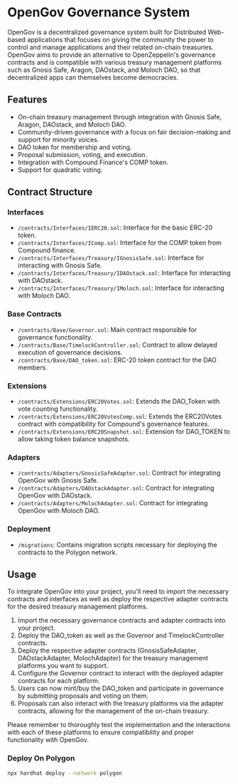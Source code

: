 # OpenGov Governance System

OpenGov is a decentralized governance system built for Distributed Web-based applications that focuses on giving the community the power to control and manage applications and their related on-chain treasuries. OpenGov aims to provide an alternative to OpenZeppelin's governance contracts and is compatible with various treasury management platforms such as Gnosis Safe, Aragon, DAOstack, and Moloch DAO, so that decentralized apps can themselves become democracies.

## Features

- On-chain treasury management through integration with Gnosis Safe, Aragon, DAOstack, and Moloch DAO.
- Community-driven governance with a focus on fair decision-making and support for minority voices.
- DAO token for membership and voting.
- Proposal submission, voting, and execution.
- Integration with Compound Finance's COMP token.
- Support for quadratic voting.

## Contract Structure

### Interfaces

- `/contracts/Interfaces/IERC20.sol`: Interface for the basic ERC-20 token.
- `/contracts/Interfaces/IComp.sol`: Interface for the COMP token from Compound finance.
- `/contracts/Interfaces/Treasury/IGnosisSafe.sol`: Interface for interacting with Gnosis Safe.
- `/contracts/Interfaces/Treasury/IDAOstack.sol`: Interface for interacting with DAOstack.
- `/contracts/Interfaces/Treasury/IMoloch.sol`: Interface for interacting with Moloch DAO.

### Base Contracts

- `/contracts/Base/Governor.sol`: Main contract responsible for governance functionality.
- `/contracts/Base/TimelockController.sol`: Contract to allow delayed execution of governance decisions.
- `/contracts/Base/DAO_token.sol`: ERC-20 token contract for the DAO members.

### Extensions

- `/contracts/Extensions/ERC20Votes.sol`: Extends the DAO_Token with vote counting functionality.
- `/contracts/Extensions/ERC20VotesComp.sol`: Extends the ERC20Votes contract with compatibility for Compound's governance features.
- `/contracts/Extensions/ERC20Snapshot.sol`: Extension for DAO_TOKEN to allow taking token balance snapshots.

### Adapters

- `/contracts/Adapters/GnosisSafeAdapter.sol`: Contract for integrating OpenGov with Gnosis Safe.
- `/contracts/Adapters/DAOstackAdapter.sol`: Contract for integrating OpenGov with DAOstack.
- `/contracts/Adapters/MolochAdapter.sol`: Contract for integrating OpenGov with Moloch DAO.

### Deployment

- `/migrations`: Contains migration scripts necessary for deploying the contracts to the Polygon network.

## Usage

To integrate OpenGov into your project, you'll need to import the necessary contracts and interfaces as well as deploy the respective adapter contracts for the desired treasury management platforms.

1. Import the necessary governance contracts and adapter contracts into your project.
2. Deploy the DAO_token as well as the Governor and TimelockController contracts.
3. Deploy the respective adapter contracts (GnosisSafeAdapter, DAOstackAdapter, MolochAdapter) for the treasury management platforms you want to support.
4. Configure the Governor contract to interact with the deployed adapter contracts for each platform.
5. Users can now mint/buy the DAO_token and participate in governance by submitting proposals and voting on them.
6. Proposals can also interact with the treasury platforms via the adapter contracts, allowing for the management of the on-chain treasury.

Please remember to thoroughly test the implementation and the interactions with each of these platforms to ensure compatibility and proper functionality with OpenGov.


### Deploy On Polygon

```bash
npx hardhat deploy --network polygon
```
